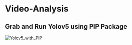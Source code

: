# Video-Analysis

## Grab and Run Yolov5 using PIP Package

![Yolov5_with_PIP](https://github.com/SamiUddin-tech/Video-Analysis/assets/81253183/57e053a3-d91c-47d0-a4ea-94511f4575a6)

